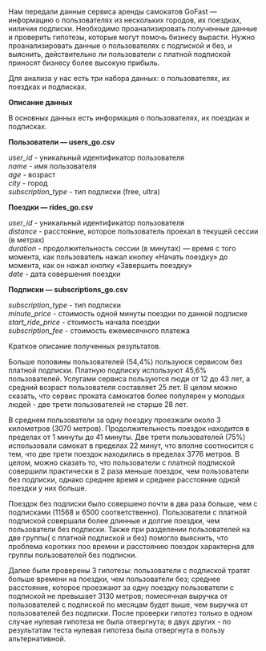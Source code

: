 Нам передали данные сервиса аренды самокатов GoFast — информацию о пользователях из нескольких городов, их поездках, ниличии подписки. Необходимо проанализировать полученные данные и проверить гипотезы, которые могут помочь бизнесу вырасти. Нужно проанализировать данные о пользователях с подпиской и без, и выяснить, действительно ли пользователи с платной подпиской приносят бизнесу более высокую прибыль.

Для анализа у нас есть три набора данных: о пользователях, их поездках и подписках.

**Описание данных**

В основных данных есть информация о пользователях, их поездках и подписках.

**Пользователи — users_go.csv**

*user_id*	- уникальный идентификатор пользователя  
*name*	- имя пользователя  
*age*	- возраст  
*city*	- город  
*subscription_type* -	тип подписки (free, ultra)  

**Поездки — rides_go.csv**

*user_id*	- уникальный идентификатор пользователя  
*distance*	- расстояние, которое пользователь проехал в текущей сессии (в метрах)  
*duration*	- продолжительность сессии (в минутах) — время с того момента, как пользователь нажал кнопку «Начать поездку» до момента, как он нажал кнопку «Завершить поездку»  
*date*	- дата совершения поездки  

**Подписки — subscriptions_go.csv**

*subscription_type*	- тип подписки  
*minute_price*	- стоимость одной минуты поездки по данной подписке  
*start_ride_price*	- стоимость начала поездки  
*subscription_fee*	- стоимость ежемесячного платежа  

Краткое описание полученных результатов.

Больше половины пользователей (54,4%) пользуюся сервисом без платной подписки. Платную подписку используют 45,6% пользователей. Услугами сервиса пользуются люди от 12 до 43 лет, а средний возраст пользователя составляет 25 лет. В целом можно сказать, что сервис проката самокатов более популярен у молодых людей - две трети пользователей не старше 28 лет.

В среднем пользователи за одну поездку проезжали около 3 километров (3070 метров). Продолжительность поездок находится в пределах от 1 минуты до 41 минуты. Две трети пользователей (75%) использовали самокат в пределах 22 минут, что вполне соотносится с тем, что две трети поездок находились в пределах 3776 метров. 
В целом, можно сказать то, что пользователи с платной подпиской совершили практически в 2 раза меньше поездок, чем пользователи без подписки, однако среднее время и среднее расстояние одной поездки у них больше.

Поездок без подписки было совершено почти в два раза больше, чем с подписками (11568 и 6500 соответственно). Пользователи с платной подпиской совершали более длинные и долгие поездки, чем пользователи без подписки. Также при разделении пользователей на две группы( с платной подпиской и без) помогло выяснить, что проблема коротких поо времни и расстоянию поездок характерна для группы пользователей без подписки.

Далее были проверены 3 гипотезы:
пользователи с подпиской тратят больше времени на поездки, чем пользователи без;
среднее расстояние, которое проезжают за одну поездку пользователи с подпиской не превышает 3130 метров;
помесячная выручка от пользователей с подпиской по месяцам будет выше, чем выручка от пользователей без подписки.
После проверки гипотез только в одном случае нулевая гипотеза не была отвергнута; в двух других - по результатам теста нулевая гипотеза была отвергнута в пользу альтернативной.
